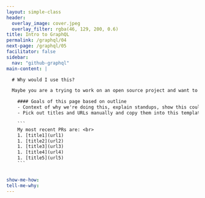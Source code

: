 ```yaml
---
layout: simple-class
header:
  overlay_image: cover.jpeg
  overlay_filter: rgba(46, 129, 200, 0.6)
title: Intro to GraphQL
permalink: /graphql/04
next-page: /graphql/05
facilitator: false
sidebar:
  nav: "github-graphql"
main-content: |

  # Why would I use this?

  Maybe you are a trying to work on an open source project and want to provide a consistently updated list of other projects you have contributed to. Perhaps you are trying to land a job and want to show your potential employer the projects that you work on. Maybe you already have a job, but you want to be able to show your team or manager what you have been working on recently. Either way, this query will automatically generate a list of the projects that you are actively contributing to, and more importantly, doing it automagically.

    #### Goals of this page based on outline
    - Context of why we're doing this, explain standups, show this could be useful for weekly updates of work
    - Pick out titles and URLs manually and copy them into this template

    ```
    My most recent PRs are: <br>
    1. [title1](url1)
    1. [title2](url2)
    1. [title3](url3)
    1. [title4](url4)
    1. [title5](url5)
    ```


show-me-how:
tell-me-why:
---
```

